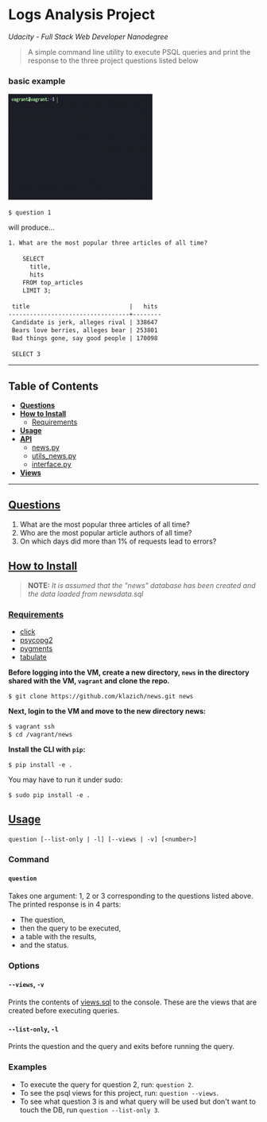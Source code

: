 # Logs Analysis Project

*Udacity - Full Stack Web Developer Nanodegree*

> A simple command line utility to execute PSQL queries and print the
  response to the three project questions listed below

### basic example
![example](example.gif)
```
$ question 1
```
will produce...
```
1. What are the most popular three articles of all time?

    SELECT
      title,
      hits
    FROM top_articles
    LIMIT 3;

 title                            |   hits
----------------------------------+--------
 Candidate is jerk, alleges rival | 338647
 Bears love berries, alleges bear | 253801
 Bad things gone, say good people | 170098

 SELECT 3
```

<hr>

## Table of Contents
- **[Questions](#questions)**
- **[How to Install](#how-to-install)**
  - [Requirements](#requirements)
- **[Usage](#usage)**
- **[API](https://github.com/klazich/news/wiki/API#newspy)**
  - [news.py](https://github.com/klazich/news/wiki/API#newspy)
  - [utils_news.py](https://github.com/klazich/news/wiki/API#utils_newspy)
  - [interface.py](https://github.com/klazich/news/wiki/API#interfacepy)
- **[Views](https://github.com/klazich/news/wiki/PSQL-views)**

<hr>

## [Questions](#questions)

1. What are the most popular three articles of all time?
2. Who are the most popular article authors of all time?
3. On which days did more than 1% of requests lead to errors?

## [How to Install](#how-to-install)
> **NOTE:** *It is assumed that the "news" database has been created
             and the data loaded from newsdata.sql*
### [Requirements](#requirements)
- [click](http://click.pocoo.org/6/)
- [psycopg2](https://pypi.python.org/pypi/psycopg2)
- [pygments](http://pygments.org/)
- [tabulate](https://pypi.python.org/pypi/tabulate)

**Before logging into the VM, create a new directory, `news` in the
directory shared with the VM, `vagrant` and clone the repo.**
```
$ git clone https://github.com/klazich/news.git news
```

**Next, login to the VM and move to the new directory news:**
```
$ vagrant ssh
$ cd /vagrant/news
```

**Install the CLI with `pip`:**
```
$ pip install -e .
```
You may have to run it under sudo:
```
$ sudo pip install -e .
```

## [Usage](#usage)
`question [--list-only | -l] [--views | -v] [<number>]`

### Command
#### `question`
Takes one argument: 1, 2 or 3 corresponding to the questions listed
above. The printed response is in 4 parts:
  - The question,
  - then the query to be executed,
  - a table with the results,
  - and the status.

### Options
#### `--views`, `-v`
Prints the contents of [views.sql](views.sql) to the console. These are
the views that are created before executing queries.
#### `--list-only`, `-l`
Prints the question and the query and exits before running the query.

### Examples
- To execute the query for question 2, run: `question 2`.
- To see the psql views for this project, run: `question --views`.
- To see what question 3 is and what query will be used but don't want
  to touch the DB, run `question --list-only 3`.
